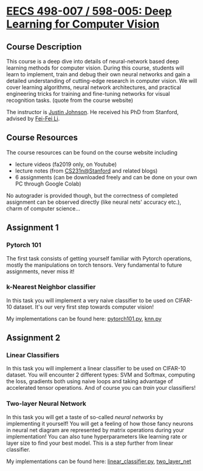 
# [EECS 498-007 / 598-005: Deep Learning for Computer Vision](https://web.eecs.umich.edu/~justincj/teaching/eecs498/FA2019/)

## Course Description

This course is a deep dive into details of neural-network based deep learning methods for computer vision. During this course, students will learn to implement, train and debug their own neural networks and gain a detailed understanding of cutting-edge research in computer vision. We will cover learning algorithms, neural network architectures, and practical engineering tricks for training and fine-tuning networks for visual recognition tasks. (quote from the course website)

The instructor is [Justin Johnson](https://cs.stanford.edu/people/jcjohns/). He received his PhD from Stanford, advised by [Fei-Fei Li](https://profiles.stanford.edu/fei-fei-li).

## Course Resources

The course resources can be found on the course website including

- lecture videos (fa2019 only, on Youtube)
- lecture notes (from [CS231n@Stanford](https://cs231n.github.io) and related blogs)
- 6 assignments (can be downloaded freely and can be done on your own PC through Google Colab)

No autograder is provided though, but the correctness of completed assignment can be observed directly (like neural nets' accuracy etc.), charm of computer science...

## Assignment 1

### Pytorch 101

The first task consists of getting yourself familiar with Pytorch operations, mostly the manipulations on torch tensors. Very fundamental to future assignments, never miss it!

### k-Nearest Neighbor classifier

In this task you will implement a very naive classifier to be used on CIFAR-10 dataset. It's our very first step towards computer vision!

My implementations can be found here:
[pytorch101.py](./A1/pytorch101.py), [knn.py](./A1/knn.py)

## Assignment 2

### Linear Classifiers

In this task you will implement a linear classifier to be used on CIFAR-10 dataset. You will encounter 2 different types: SVM and Softmax, computing the loss, gradients both using naive loops and taking advantage of accelerated tensor operations. And of course you can *train* your classifiers!

### Two-layer Neural Network

In this task you will get a taste of so-called *neural networks* by implementing it yourself! You will get a feeling of how those fancy neurons in neural net diagram are represented by matrix operations during your implementation! You can also tune hyperparameters like learning rate or layer size to find your best model. This is a step further from linear classifier.

My implementations can be found here:
[linear_classifier.py](./A2/linear_classifier.py), [two_layer_net](./A2/two_layer_net.py)
